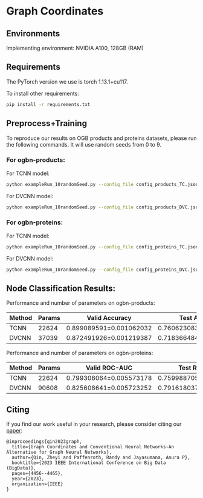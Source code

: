 # Graph Coordinates

## Environments
Implementing environment: NVIDIA A100, 128GB (RAM)

## Requirements
The PyTorch version we use is torch 1.13.1+cu117.

To install other requirements:

```bash
pip install -r requirements.txt
```

## Preprocess+Training
To reproduce our results on OGB products and proteins datasets, please run the following commands. It will use random seeds from 0 to 9.

### For ogbn-products:
For TCNN model: 

```bash
python exampleRun_10randomSeed.py --config_file config_products_TC.json
```

For DVCNN model: 

```bash
python exampleRun_10randomSeed.py --config_file config_products_DVC.json
```

### For ogbn-proteins:
For TCNN model: 

```bash
python exampleRun_10randomSeed.py --config_file config_proteins_TC.json
```

For DVCNN model: 

```bash
python exampleRun_10randomSeed.py --config_file config_proteins_DVC.json
```

## Node Classification Results:

Performance and number of parameters on ogbn-products:

| Method | Params | Valid Accuracy | Test Accuracy |
|---|---|---|---|
| TCNN | 22624 | 0.899089591±0.001062032 |0.760623083±0.003675053 |
| DVCNN | 37039 | 0.872491926±0.001219387 |0.718366484±0.001702856 |

Performance and number of parameters on ogbn-proteins:

| Method | Params | Valid ROC-AUC | Test ROC-AUC |
|---|---|---|---|
| TCNN | 22624 | 0.799306064±0.005573178 |0.759988705±0.018049045 |
| DVCNN | 90608 | 0.825608641±0.005723252 |0.791618037±0.008599669 |

## Citing

If you find our work useful in your research, please consider citing our [paper](https://ieeexplore.ieee.org/abstract/document/10386792):

```
@inproceedings{qin2023graph,
  title={Graph Coordinates and Conventional Neural Networks-An Alternative for Graph Neural Networks},
  author={Qin, Zheyi and Paffenroth, Randy and Jayasumana, Anura P},
  booktitle={2023 IEEE International Conference on Big Data (BigData)},
  pages={4456--4465},
  year={2023},
  organization={IEEE}
}
```